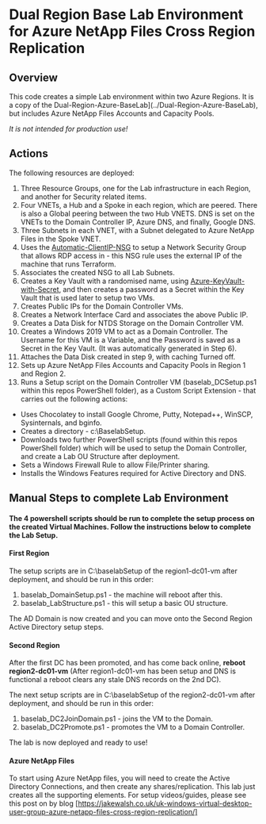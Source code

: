 # Dual Region Base Lab Environment for Azure NetApp Files Cross Region Replication

## Overview
This code creates a simple Lab environment within two Azure Regions. It is a copy of the Dual-Region-Azure-BaseLab](../Dual-Region-Azure-BaseLab), but includes Azure NetApp Files Accounts and Capacity Pools.

*It is not intended for production use!*

## Actions
The following resources are deployed:

1. Three Resource Groups, one for the Lab infrastructure in each Region, and another for Security related items.
2. Four VNETs, a Hub and a Spoke in each region, which are peered. There is also a Global peering between the two Hub VNETS. DNS is set on the VNETs to the Domain Controller IP, Azure DNS, and finally, Google DNS. 
3. Three Subnets in each VNET, with a Subnet delegated to Azure NetApp Files in the Spoke VNET. 
4. Uses the [Automatic-ClientIP-NSG](../Automatic-ClientIP-NSG) to setup a Network Security Group that allows RDP access in - this NSG rule uses the external IP of the machine that runs Terraform. 
5. Associates the created NSG to all Lab Subnets.
6. Creates a Key Vault with a randomised name, using [Azure-KeyVault-with-Secret](../Azure-KeyVault-with-Secret), and then creates a password as a Secret within the Key Vault that is used later to setup two VMs.
7. Creates Public IPs for the Domain Controller VMs.
8. Creates a Network Interface Card and associates the above Public IP.
9. Creates a Data Disk for NTDS Storage on the Domain Controller VM.
10. Creates a Windows 2019 VM to act as a Domain Controller. The Username for this VM is a Variable, and the Password is saved as a Secret in the Key Vault. (It was automatically generated in Step 6).
11. Attaches the Data Disk created in step 9, with caching Turned off. 
12. Sets up Azure NetApp Files Accounts and Capacity Pools in Region 1 and Region 2. 
13. Runs a Setup script on the Domain Controller VM (baselab_DCSetup.ps1 within this repos PowerShell folder), as a Custom Script Extension - that carries out the following actions:

  - Uses Chocolatey to install Google Chrome, Putty, Notepad++, WinSCP, Sysinternals, and bginfo.
  - Creates a directory - c:\BaselabSetup.
  - Downloads two further PowerShell scripts (found within this repos PowerShell folder) which will be used to setup the Domain Controller, and create a Lab OU Structure after deployment. 
  - Sets a Windows Firewall Rule to allow File/Printer sharing.
  - Installs the Windows Features required for Active Directory and DNS. 

## Manual Steps to complete Lab Environment
#### The 4 powershell scripts should be run to complete the setup process on the created Virtual Machines. Follow the instructions below to complete the Lab Setup.  

#### First Region 

The setup scripts are in C:\baselabSetup of the region1-dc01-vm after deployment, and should be run in this order:

1. baselab_DomainSetup.ps1 - the machine will reboot after this.
2. baselab_LabStructure.ps1 - this will setup a basic OU structure.

The AD Domain is now created and you can move onto the Second Region Active Directory setup steps. 

#### Second Region 

After the first DC has been promoted, and has come back online, <b>reboot region2-dc01-vm</b> (After region1-dc01-vm has been setup and DNS is functional a reboot clears any stale DNS records on the 2nd DC).

The next setup scripts are in C:\baselabSetup of the region2-dc01-vm after deployment, and should be run in this order:

1. baselab_DC2JoinDomain.ps1 - joins the VM to the Domain.
2. baselab_DC2Promote.ps1 - promotes the VM to a Domain Controller.

The lab is now deployed and ready to use!

#### Azure NetApp Files

To start using Azure NetApp files, you will need to create the Active Directory Connections, and then create any shares/replication. This lab just creates all the supporting elements. For setup videos/guides, please see this post on by blog [https://jakewalsh.co.uk/uk-windows-virtual-desktop-user-group-azure-netapp-files-cross-region-replication/]

